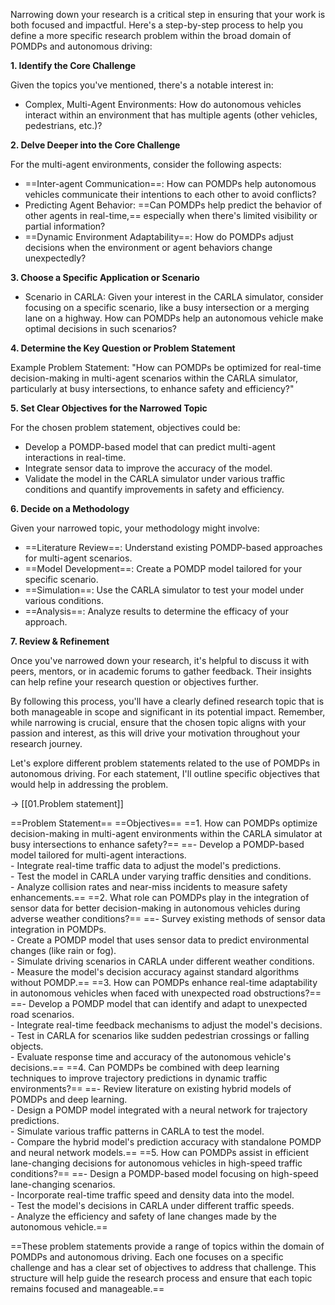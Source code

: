 Narrowing down your research is a critical step in ensuring that your work is both focused and impactful. Here's a step-by-step process to help you define a more specific research problem within the broad domain of POMDPs and autonomous driving:

**1. Identify the Core Challenge**

Given the topics you've mentioned, there's a notable interest in:

- Complex, Multi-Agent Environments: How do autonomous vehicles interact within an environment that has multiple agents (other vehicles, pedestrians, etc.)?

**2. Delve Deeper into the Core Challenge**

For the multi-agent environments, consider the following aspects:

- ==Inter-agent Communication==: How can POMDPs help autonomous vehicles communicate their intentions to each other to avoid conflicts?
- Predicting Agent Behavior: ==Can POMDPs help predict the behavior of other agents in real-time,== especially when there's limited visibility or partial information?
- ==Dynamic Environment Adaptability==: How do POMDPs adjust decisions when the environment or agent behaviors change unexpectedly?

**3. Choose a Specific Application or Scenario**

- Scenario in CARLA: Given your interest in the CARLA simulator, consider focusing on a specific scenario, like a busy intersection or a merging lane on a highway. How can POMDPs help an autonomous vehicle make optimal decisions in such scenarios?

**4. Determine the Key Question or Problem Statement**

Example Problem Statement: "How can POMDPs be optimized for real-time decision-making in multi-agent scenarios within the CARLA simulator, particularly at busy intersections, to enhance safety and efficiency?"

**5. Set Clear Objectives for the Narrowed Topic**

For the chosen problem statement, objectives could be:

- Develop a POMDP-based model that can predict multi-agent interactions in real-time.
- Integrate sensor data to improve the accuracy of the model.
- Validate the model in the CARLA simulator under various traffic conditions and quantify improvements in safety and efficiency.

**6. Decide on a Methodology**

Given your narrowed topic, your methodology might involve:

- ==Literature Review==: Understand existing POMDP-based approaches for multi-agent scenarios.
- ==Model Development==: Create a POMDP model tailored for your specific scenario.
- ==Simulation==: Use the CARLA simulator to test your model under various conditions.
- ==Analysis==: Analyze results to determine the efficacy of your approach.

**7. Review & Refinement**

Once you've narrowed down your research, it's helpful to discuss it with peers, mentors, or in academic forums to gather feedback. Their insights can help refine your research question or objectives further.

By following this process, you'll have a clearly defined research topic that is both manageable in scope and significant in its potential impact. Remember, while narrowing is crucial, ensure that the chosen topic aligns with your passion and interest, as this will drive your motivation throughout your research journey.



Let's explore different problem statements related to the use of POMDPs in autonomous driving. For each statement, I'll outline specific objectives that would help in addressing the problem.

-> [[01.Problem statement]]


==Problem Statement== ==Objectives==
==1. How can POMDPs optimize decision-making in multi-agent environments within the CARLA simulator at busy intersections to enhance safety?== ==- Develop a POMDP-based model tailored for multi-agent interactions. <br>- Integrate real-time traffic data to adjust the model's predictions. <br>- Test the model in CARLA under varying traffic densities and conditions. <br>- Analyze collision rates and near-miss incidents to measure safety enhancements.==
==2. What role can POMDPs play in the integration of sensor data for better decision-making in autonomous vehicles during adverse weather conditions?== ==- Survey existing methods of sensor data integration in POMDPs. <br>- Create a POMDP model that uses sensor data to predict environmental changes (like rain or fog). <br>- Simulate driving scenarios in CARLA under different weather conditions. <br>- Measure the model's decision accuracy against standard algorithms without POMDP.==
==3. How can POMDPs enhance real-time adaptability in autonomous vehicles when faced with unexpected road obstructions?== ==- Develop a POMDP model that can identify and adapt to unexpected road scenarios. <br>- Integrate real-time feedback mechanisms to adjust the model's decisions. <br>- Test in CARLA for scenarios like sudden pedestrian crossings or falling objects. <br>- Evaluate response time and accuracy of the autonomous vehicle's decisions.==
==4. Can POMDPs be combined with deep learning techniques to improve trajectory predictions in dynamic traffic environments?== ==- Review literature on existing hybrid models of POMDPs and deep learning. <br>- Design a POMDP model integrated with a neural network for trajectory predictions. <br>- Simulate various traffic patterns in CARLA to test the model. <br>- Compare the hybrid model's prediction accuracy with standalone POMDP and neural network models.==
==5. How can POMDPs assist in efficient lane-changing decisions for autonomous vehicles in high-speed traffic conditions?== ==- Design a POMDP-based model focusing on high-speed lane-changing scenarios. <br>- Incorporate real-time traffic speed and density data into the model. <br>- Test the model's decisions in CARLA under different traffic speeds. <br>- Analyze the efficiency and safety of lane changes made by the autonomous vehicle.==

==These problem statements provide a range of topics within the domain of POMDPs and autonomous driving. Each one focuses on a specific challenge and has a clear set of objectives to address that challenge. This structure will help guide the research process and ensure that each topic remains focused and manageable.==
